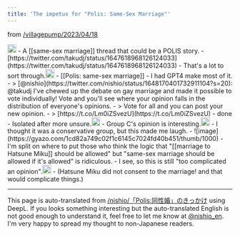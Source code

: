 ```yaml
---
title: 'The impetus for "Polis: Same-Sex Marriage"'
---
```


from [/villagepump/2023/04/18](https://scrapbox.io/villagepump/2023/04/18)

<img src='https://scrapbox.io/api/pages/villagepump/基素/icon' alt='/villagepump/基素.icon' height="19.5"/>
- A [[same-sex marriage]] thread that could be a POLIS story.
    - [https://twitter.com/takudj/status/1647618968126124033](https://twitter.com/takudj/status/1647618968126124033)
    - That's a lot to sort through.<img src='https://scrapbox.io/api/pages/villagepump/nishio/icon' alt='/villagepump/nishio.icon' height="19.5"/>
            - [[Polis: same-sex marriage]]
        - I had GPT4 make most of it.
        - > [@nishio](https://twitter.com/nishio/status/1648170401732911104?s=20): @takudj I've chewed up the debate on gay marriage and made it possible to vote individually! Vote and you'll see where your opinion falls in the distribution of everyone's opinions.
        - > Vote for all and you can post your new opinion.
        - > [https://t.co/Lm0iZSvezU](https://t.co/Lm0iZSvezU)
            - done
        - Isolated after more unsure.<img src='https://scrapbox.io/api/pages/villagepump/基素/icon' alt='/villagepump/基素.icon' height="19.5"/>
        - Group C's opinion is interesting.<img src='https://scrapbox.io/api/pages/villagepump/基素/icon' alt='/villagepump/基素.icon' height="19.5"/>
            - I thought it was a conservative group, but this made me laugh.
            - ![image](https://gyazo.com/1cd82a749c02f1c6145c7024fd40b451/thumb/1000)
                - I'm split on where to put those who think the logic that "[[marriage to Hatsune Miku]] should be allowed" but "same-sex marriage should be allowed if it's allowed" is ridiculous.
                    - I see, so this is still "too complicated an opinion".<img src='https://scrapbox.io/api/pages/villagepump/nishio/icon' alt='/villagepump/nishio.icon' height="19.5"/>
                        - (Hatsune Miku did not consent to the marriage! and that would complicate things.)

---
This page is auto-translated from [/nishio/「Polis:同性婚」のきっかけ](https://scrapbox.io/nishio/「Polis:同性婚」のきっかけ) using DeepL. If you looks something interesting but the auto-translated English is not good enough to understand it, feel free to let me know at [@nishio_en](https://twitter.com/nishio_en). I'm very happy to spread my thought to non-Japanese readers.